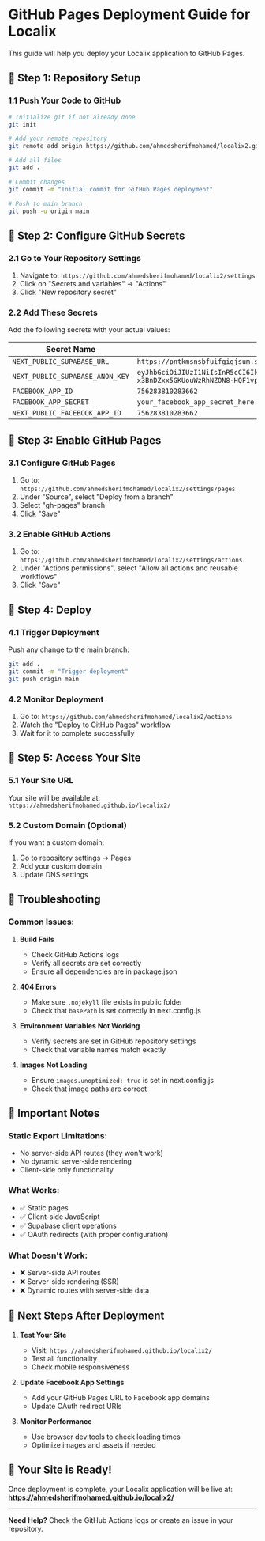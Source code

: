 # GitHub Pages Deployment Guide for Localix

This guide will help you deploy your Localix application to GitHub Pages.

## 🚀 **Step 1: Repository Setup**

### **1.1 Push Your Code to GitHub**
```bash
# Initialize git if not already done
git init

# Add your remote repository
git remote add origin https://github.com/ahmedsherifmohamed/localix2.git

# Add all files
git add .

# Commit changes
git commit -m "Initial commit for GitHub Pages deployment"

# Push to main branch
git push -u origin main
```

## 🚀 **Step 2: Configure GitHub Secrets**

### **2.1 Go to Your Repository Settings**
1. Navigate to: `https://github.com/ahmedsherifmohamed/localix2/settings`
2. Click on "Secrets and variables" → "Actions"
3. Click "New repository secret"

### **2.2 Add These Secrets**
Add the following secrets with your actual values:

| Secret Name | Value |
|-------------|-------|
| `NEXT_PUBLIC_SUPABASE_URL` | `https://pntkmsnsbfuifgigjsum.supabase.co` |
| `NEXT_PUBLIC_SUPABASE_ANON_KEY` | `eyJhbGciOiJIUzI1NiIsInR5cCI6IkpXVCJ9.eyJpc3MiOiJzdXBhYmFzZSIsInJlZiI6InBudGttc25zYmZ1aWZnaWdqc3VtIiwicm9sZSI6ImFub24iLCJpYXQiOjE3NTQyMzYxMzEsImV4cCI6MjA2OTgxMjEzMX0.qfF50-x3BnDZxx5GKUouWzRhNZON8-HQF1vp4XzdRkw` |
| `FACEBOOK_APP_ID` | `756283810283662` |
| `FACEBOOK_APP_SECRET` | `your_facebook_app_secret_here` |
| `NEXT_PUBLIC_FACEBOOK_APP_ID` | `756283810283662` |

## 🚀 **Step 3: Enable GitHub Pages**

### **3.1 Configure GitHub Pages**
1. Go to: `https://github.com/ahmedsherifmohamed/localix2/settings/pages`
2. Under "Source", select "Deploy from a branch"
3. Select "gh-pages" branch
4. Click "Save"

### **3.2 Enable GitHub Actions**
1. Go to: `https://github.com/ahmedsherifmohamed/localix2/settings/actions`
2. Under "Actions permissions", select "Allow all actions and reusable workflows"
3. Click "Save"

## 🚀 **Step 4: Deploy**

### **4.1 Trigger Deployment**
Push any change to the main branch:
```bash
git add .
git commit -m "Trigger deployment"
git push origin main
```

### **4.2 Monitor Deployment**
1. Go to: `https://github.com/ahmedsherifmohamed/localix2/actions`
2. Watch the "Deploy to GitHub Pages" workflow
3. Wait for it to complete successfully

## 🚀 **Step 5: Access Your Site**

### **5.1 Your Site URL**
Your site will be available at:
`https://ahmedsherifmohamed.github.io/localix2/`

### **5.2 Custom Domain (Optional)**
If you want a custom domain:
1. Go to repository settings → Pages
2. Add your custom domain
3. Update DNS settings

## 🔧 **Troubleshooting**

### **Common Issues:**

1. **Build Fails**
   - Check GitHub Actions logs
   - Verify all secrets are set correctly
   - Ensure all dependencies are in package.json

2. **404 Errors**
   - Make sure `.nojekyll` file exists in public folder
   - Check that `basePath` is set correctly in next.config.js

3. **Environment Variables Not Working**
   - Verify secrets are set in GitHub repository settings
   - Check that variable names match exactly

4. **Images Not Loading**
   - Ensure `images.unoptimized: true` is set in next.config.js
   - Check that image paths are correct

## 📝 **Important Notes**

### **Static Export Limitations:**
- No server-side API routes (they won't work)
- No dynamic server-side rendering
- Client-side only functionality

### **What Works:**
- ✅ Static pages
- ✅ Client-side JavaScript
- ✅ Supabase client operations
- ✅ OAuth redirects (with proper configuration)

### **What Doesn't Work:**
- ❌ Server-side API routes
- ❌ Server-side rendering (SSR)
- ❌ Dynamic routes with server-side data

## 🎯 **Next Steps After Deployment**

1. **Test Your Site**
   - Visit: `https://ahmedsherifmohamed.github.io/localix2/`
   - Test all functionality
   - Check mobile responsiveness

2. **Update Facebook App Settings**
   - Add your GitHub Pages URL to Facebook app domains
   - Update OAuth redirect URIs

3. **Monitor Performance**
   - Use browser dev tools to check loading times
   - Optimize images and assets if needed

## 🚀 **Your Site is Ready!**

Once deployment is complete, your Localix application will be live at:
**https://ahmedsherifmohamed.github.io/localix2/**

---

**Need Help?** Check the GitHub Actions logs or create an issue in your repository. 